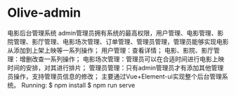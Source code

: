 # Olive-admin
电影后台管理系统
admin管理员拥有系统的最高权限，用户管理、电影管理、影院管理、影厅管理、电影场次管理、订单管理、管理员管理，管理员能够实现电影从添加到上架上映等一系列操作；
用户管理：查看详情；
电影、影院、影厅管理：增删改查一系列操作；
电影场次管理：管理员可以在合适时间进行电影上映时间的安排，对其进行排片；
管理员管理：只有admin管理员才有添加其他管理员操作，支持管理员信息的修改；
主要通过Vue+Element-ui实现整个后台管理系统。
Running:
$ npm install
$ npm run serve 
